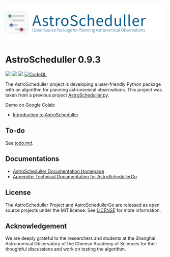 ![astro_scheduller](https://raw.githubusercontent.com/AstroScheduller/AstroScheduller/Dev/docs/astro_scheduller.jpg)

# AstroScheduller 0.9.3

[![](https://img.shields.io/badge/license-MIT-green)](https://github.com/AstroScheduller/AstroScheduller/blob/Dev/LICENSE)
[![](https://img.shields.io/badge/release-v0.9.3-informational)](https://github.com/AstroScheduller/AstroScheduller/releases)
[![](https://img.shields.io/badge/python-3.6+-orange)]()
[![CodeQL](https://github.com/AstroScheduller/AstroScheduller/actions/workflows/codeql-analysis.yml/badge.svg)](https://github.com/AstroScheduller/AstroScheduller/actions/workflows/codeql-analysis.yml)

The AstroScheduller project is developing a user-friendly Python package with an algorithm for planning astronomical observations. This project was taken from a previous project [AstroScheduller.py](https://github.com/AstroScheduller/AstroSchedullerPy).

Demo on Google Colab: 
 - [Introduction to AstroScheduller](https://colab.research.google.com/drive/1pnGP9p53ELxzyRdV7aMAa21Q0RGHIbaM?usp=sharing)

## To-do

See [todo.md](./docs/todo.md). 

## Documentations

 - [AstroScheduller Documentation Homepage](https://astroscheduller.github.io/)
 - [Appendix: Technical Documentation for AstroSchedullerGo](https://github.com/AstroScheduller/AstroScheduller/blob/Dev/docs/app_astroschedullergo_tech.md)

## License

The AstroScheduller Project and AstroSchedullerGo are released as open source projects under the MIT license. See [LICENSE](https://github.com/AstroScheduller/AstroScheduller/blob/Dev/LICENSE) for more information. 

## Acknowledgement

We are deeply grateful to the researchers and students at the Shanghai Astronomical Observatory of the Chinese Academy of Sciences for their thoughtful discussions and work on testing the algorithm.
